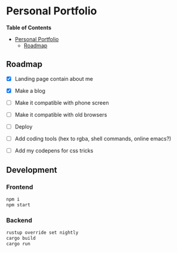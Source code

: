 # Personal Portfolio

<!-- markdown-toc start - Don't edit this section. Run M-x markdown-toc-refresh-toc -->
**Table of Contents**

- [Personal Portfolio](#personal-portfolio)
    - [Roadmap](#roadmap)

<!-- markdown-toc end -->

## Roadmap
  * [x] Landing page contain about me
  * [x] Make a blog
  * [ ] Make it compatible with phone screen
  * [ ] Make it compatible with old browsers
  * [ ] Deploy
  * [ ] Add coding tools (hex to rgba, shell commands, online emacs?)
  * [ ] Add my codepens for css tricks


## Development
### Frontend

```sh
npm i
npm start
```

### Backend

```sh
rustup override set nightly
cargo build
cargo run
```
